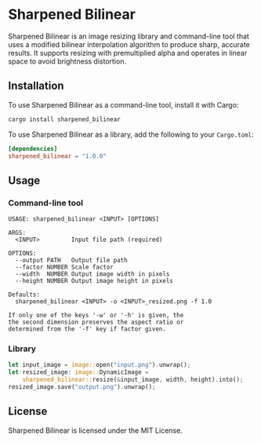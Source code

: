 # Sharpened Bilinear

Sharpened Bilinear is an image resizing library and command-line tool
that uses a modified bilinear interpolation algorithm to produce sharp,
accurate results. It supports resizing with premultiplied alpha and
operates in linear space to avoid brightness distortion.

## Installation

To use Sharpened Bilinear as a command-line tool, install it with Cargo:

```bash
cargo install sharpened_bilinear
```

To use Sharpened Bilinear as a library, add the following to your `Cargo.toml`:

```toml
[dependencies]
sharpened_bilinear = "1.0.0"
```

## Usage

### Command-line tool

```
USAGE: sharpened_bilinear <INPUT> [OPTIONS]

ARGS:
  <INPUT>         Input file path (required)

OPTIONS:
  --output PATH   Output file path
  --factor NUMBER Scale factor
  --width  NUMBER Output image width in pixels
  --height NUMBER Output image height in pixels

Defaults:
  sharpened_bilinear <INPUT> -o <INPUT>_resized.png -f 1.0

If only one of the keys '-w' or '-h' is given, the
the second dimension preserves the aspect ratio or
determined from the '-f' key if factor given.
```

### Library

```rust
let input_image = image::open("input.png").unwrap();
let resized_image: image::DynamicImage =
    sharpened_bilinear::resize(&input_image, width, height).into();
resized_image.save("output.png").unwrap();
```

## License

Sharpened Bilinear is licensed under the MIT License.
